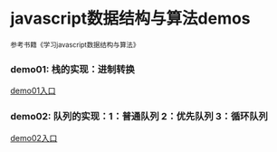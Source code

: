 <h1>javascript数据结构与算法demos</h1>
<small>参考书籍《学习javascript数据结构与算法》</small>

<h3>demo01: 栈的实现：进制转换</h3>
<a href="https://github.com/olivewind/JsAlgorithms/blob/master/demo01/index.html" target="_blank">demo01入口</a>

<h3>demo02: 队列的实现：1：普通队列 2：优先队列 3：循环队列</h3>
<a href="https://github.com/olivewind/JsAlgorithms/blob/master/demo02/index.html" target="_blank">demo02入口</a>




